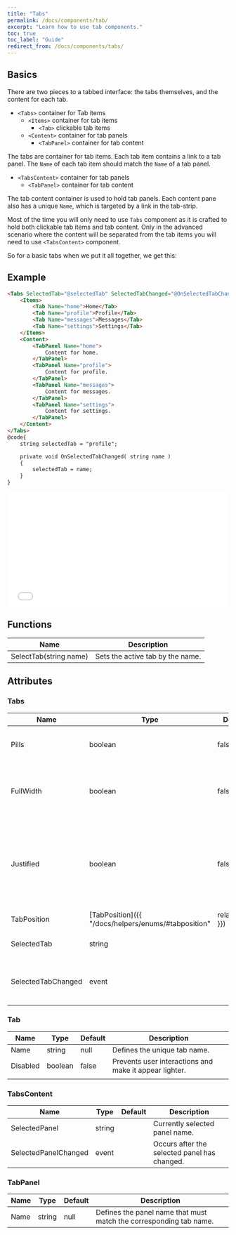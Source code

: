 ```yaml
---
title: "Tabs"
permalink: /docs/components/tab/
excerpt: "Learn how to use tab components."
toc: true
toc_label: "Guide"
redirect_from: /docs/components/tabs/
---
```


## Basics

There are two pieces to a tabbed interface: the tabs themselves, and the content for each tab.

- `<Tabs>` container for Tab items
  - `<Items>` container for tab items
    - `<Tab>` clickable tab items
  - `<Content>` container for tab panels
    - `<TabPanel>` container for tab content

The tabs are container for tab items. Each tab item contains a link to a tab panel. The `Name` of each tab item should match the `Name` of a tab panel.

- `<TabsContent>` container for tab panels
  - `<TabPanel>` container for tab content

The tab content container is used to hold tab panels. Each content pane also has a unique `Name`, which is targeted by a link in the tab-strip.

Most of the time you will only need to use `Tabs` component as it is crafted to hold both clickable tab items and tab content. Only in the advanced scenario where the content will be separated from the tab items you will need to use `<TabsContent>` component.

So for a basic tabs when we put it all together, we get this:

## Example

```html
<Tabs SelectedTab="@selectedTab" SelectedTabChanged="@OnSelectedTabChanged">
    <Items>
        <Tab Name="home">Home</Tab>
        <Tab Name="profile">Profile</Tab>
        <Tab Name="messages">Messages</Tab>
        <Tab Name="settings">Settings</Tab>
    </Items>
    <Content>
        <TabPanel Name="home">
            Content for home.
        </TabPanel>
        <TabPanel Name="profile">
            Content for profile.
        </TabPanel>
        <TabPanel Name="messages">
            Content for messages.
        </TabPanel>
        <TabPanel Name="settings">
            Content for settings.
        </TabPanel>
    </Content>
</Tabs>
@code{
    string selectedTab = "profile";

    private void OnSelectedTabChanged( string name )
    {
        selectedTab = name;
    }
}
```

<iframe src="/examples/tabs/basic/" frameborder="0" scrolling="no" style="width:100%;height:260px;"></iframe>

## Functions

| Name                    | Description                                                                                 |
|-------------------------|---------------------------------------------------------------------------------------------|
| SelectTab(string name)  | Sets the active tab by the name.                                                            |

## Attributes

### Tabs

| Name                | Type                                                                       | Default          | Description                                                                                           |
|---------------------|----------------------------------------------------------------------------|------------------|-------------------------------------------------------------------------------------------------------|
| Pills               | boolean                                                                    | false            | Makes the tab items to appear as pills.                                                               |
| FullWidth           | boolean                                                                    | false            | Makes the tab items to extend the full available width.                                               |
| Justified           | boolean                                                                    | false            | Makes the tab items to extend the full available width, but every item will be the same width.        |
| TabPosition         | [TabPosition]({{ "/docs/helpers/enums/#tabposition" | relative_url }})     | Top              | Defines the placement of a tab items.                                                                 |
| SelectedTab         | string                                                                     |                  | Currently selected tab name.                                                                           |
| SelectedTabChanged  | event                                                                      |                  | Occurs after the selected tab has changed.                                                             |

### Tab

| Name                | Type                                                                       | Default          | Description                                                                                           |
|---------------------|----------------------------------------------------------------------------|------------------|-------------------------------------------------------------------------------------------------------|
| Name                | string                                                                     | null             | Defines the unique tab name.                                                                           |
| Disabled            | boolean                                                                    | false            | Prevents user interactions and make it appear lighter.  
                                              |

### TabsContent

| Name                | Type                                                                       | Default          | Description                                                                                           |
|---------------------|----------------------------------------------------------------------------|------------------|-------------------------------------------------------------------------------------------------------|
| SelectedPanel       | string                                                                     |                  | Currently selected panel name.                                                                         |
| SelectedPanelChanged | event                                                                     |                  | Occurs after the selected panel has changed.                                                           |

### TabPanel

| Name                | Type                                                                       | Default          | Description                                                                                           |
|---------------------|----------------------------------------------------------------------------|------------------|-------------------------------------------------------------------------------------------------------|
| Name                | string                                                                     | null             | Defines the panel name that must match the corresponding tab name.                                     |
